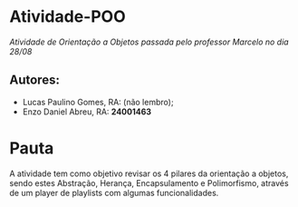 # Atividade-POO
_Atividade de Orientação a Objetos passada pelo professor Marcelo no dia 28/08_
## Autores: 
- Lucas Paulino Gomes, RA: (não lembro);
- Enzo Daniel Abreu, RA: **24001463**
# Pauta
A atividade tem como objetivo revisar os 4 pilares da orientação a objetos, sendo estes Abstração, Herança, Encapsulamento e Polimorfismo, através de um player de playlists com algumas funcionalidades.
